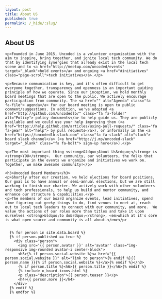 ```yaml
---
layout: post
title: About US
published: true
permalink: /_hide/:slug/
---
```


<!-- {{ page.title }} Section -->
<section id="board" class="board content-section text-center">
  <div id="board-divider"></div>
  <div class="about-us">
    <h2>About US</h2>

    <p>Founded in June 2015, Uncoded is a volunteer organization with the aim to inspire, bring together, and ignite local tech community. We do that by identifying synergies that already exist in the local tech scene and to <a href="http://meetup.com/uncoded/events" target="_blank">hold events</a> and ongoing <a href="#initiatives" class="page-scroll">tech initiatives</a>.</p>

    <p>Because communication is key, and it's often difficult to get everyone together, transparency and openness is an important guiding principle of how we operate. Since our inception, we hold monthly board meetings that are open to the public. We actively encourage participation from community. The <a href="" alt="Agenda" class="fa fa-file"> agenda</a> for our board meeting is open to public comment/suggestions. In addition, we've adopted <a href="http://github.com/uncodedlb/" class="fa fa-folder"  alt="Policy"> policy documents</a> to help guide us. They are publicly available and we could use your help improving them (<a href="https://help.github.com/articles/using-pull-requests/" class="fa fa-gear" alt="help"> by pull requests</a>), or informally in the <a href="https://uncodedlb.slack.com" class="fa fa-slack" alt="slack"> board slack channel</a> (<a href="http://j.mp/uncoded-slack" target="_blank" class="fa fa-bolt"> sign-up here</a>).</p>

    <p>The most important thing <strong>&ldquo;About Us&rdquo;</strong> is <strong>YOU</strong>.  Our community, our volunteers, the folks that participate in the events we organize and initiatives we work on. Together, we make awesome community!</p>

    <h3>Uncoded Board Members</h3>
    <p>Shortly after our creation, we held elections for board positions. Our goal is to have annual or semi-annual elections, but we are still working to finish our charter. We actively work with other volunteers and tech professionals, to help us build and mentor community, and enhance our structure & capabilities.</p>
    <p>The members of our board organize events, lead initiatives, spend time figuring out geeky things to do, find venues to meet at, reach out to local tech leaders to connect with our community, and more.  We value the actions of our roles more than titles and take it upon ourselves <strong>&ldquo;to do&rdquo;</strong>, <em>which at it's core is what open source and community is all about.</em></p>


      {% for person in site.data.board %}
      {% if person.published == true %}
        <div class="person">
          <img src='{{ person.avatar }}' alt='avatar' class="img-responsive img-rounded avatar-i center-block">
          <h3>{% if person.social.website %}<a href="{{ person.social.website }}" alt="link to person">{% endif %}{{ person.name }}{% if person.social.website %}</a>{% endif %}</h3>
          {% if person.title %}<h6>{{ person.title }}</h6>{% endif %}
          {% include o_board-icons.html %}
          <p class="description">{{ person.teaser }}</p>
          <h4>{{ person.more }}</h4>
        </div>
      {% endif %}
      {% endfor %}
  </div>
</section>
